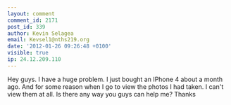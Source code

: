 ```yaml
---
layout: comment
comment_id: 2171
post_id: 339
author: Kevin Selagea
email: Kevsel1@nths219.org
date: '2012-01-26 09:26:48 +0100'
visible: true
ip: 24.12.209.110
---
```

Hey guys. I have a huge problem. I just bought an IPhone 4 about a month ago. And for some reason when I go to view the photos I had taken. I can't view them at all. Is there any way you guys can help me? Thanks
